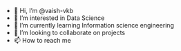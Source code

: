 - 👋 Hi, I’m @vaish-vkb
- 👀 I’m interested in Data Science
- 🌱 I’m currently learning Information science engineering
- 💞️ I’m looking to collaborate on projects
- 📫 How to reach me 

<!---
vaish-vkb/vaish-vkb is a ✨ special ✨ repository because its `README.md` (this file) appears on your GitHub profile.
You can click the Preview link to take a look at your changes.
--->
